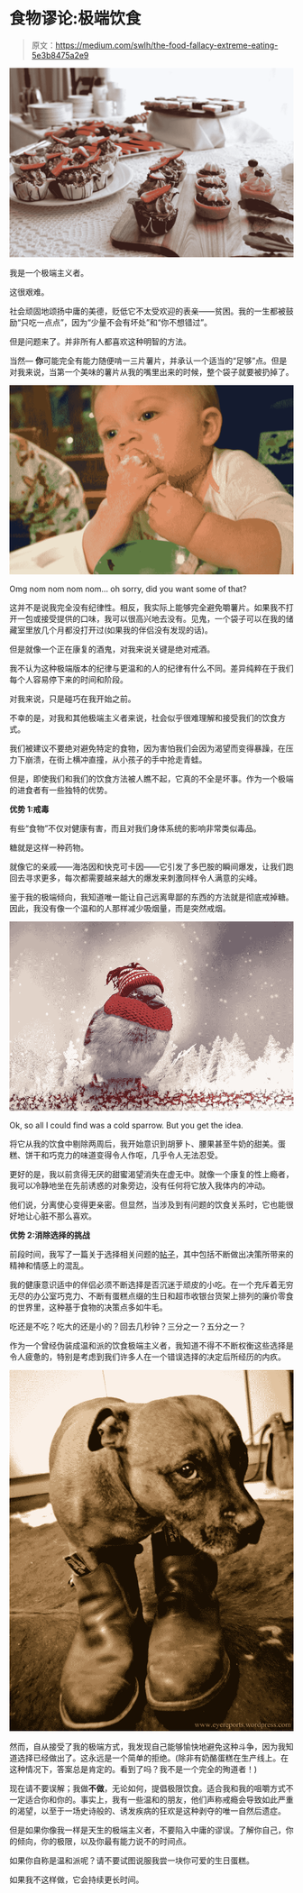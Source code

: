 # 食物谬论:极端饮食

> 原文：<https://medium.com/swlh/the-food-fallacy-extreme-eating-5e3b8475a2e9>

![](img/444e8e6c944fb09689c3c3d02a1cf1f3.png)

我是一个极端主义者。

这很艰难。

社会顽固地颂扬中庸的美德，贬低它不太受欢迎的表亲——贫困。我的一生都被鼓励“只吃一点点”，因为“少量不会有坏处”和“你不想错过”。

但是问题来了。并非所有人都喜欢这种明智的方法。

当然— **你**可能完全有能力随便啃一三片薯片，并承认一个适当的“足够”点。但是对我来说，当第一个美味的薯片从我的嘴里出来的时候，整个袋子就要被扔掉了。

![](img/24a036bc29a8db8b6c16f1d2ab93cf44.png)

Omg nom nom nom nom… oh sorry, did you want some of that?

这并不是说我完全没有纪律性。相反，我实际上能够完全避免嚼薯片。如果我不打开一包或接受提供的口味，我可以很高兴地去没有。见鬼，一个袋子可以在我的储藏室里放几个月都没打开过(如果我的伴侣没有发现的话)。

但是就像一个正在康复的酒鬼，对我来说关键是绝对戒酒。

我不认为这种极端版本的纪律与更温和的人的纪律有什么不同。差异纯粹在于我们每个人容易停下来的时间和阶段。

对我来说，只是碰巧在我开始之前。

不幸的是，对我和其他极端主义者来说，社会似乎很难理解和接受我们的饮食方式。

我们被建议不要绝对避免特定的食物，因为害怕我们会因为渴望而变得暴躁，在压力下崩溃，在街上横冲直撞，从小孩子的手中抢走青蛙。

但是，即使我们和我们的饮食方法被人瞧不起，它真的不全是坏事。作为一个极端的进食者有一些独特的优势。

**优势 1:戒毒**

有些“食物”不仅对健康有害，而且对我们身体系统的影响非常类似毒品。

糖就是这样一种药物。

就像它的亲戚——海洛因和快克可卡因——它引发了多巴胺的瞬间爆发，让我们跑回去寻求更多，每次都需要越来越大的爆发来刺激同样令人满意的尖峰。

鉴于我的极端倾向，我知道唯一能让自己远离卑鄙的东西的方法就是彻底戒掉糖。因此，我没有像一个温和的人那样减少吸烟量，而是突然戒烟。

![](img/7b817c8564a365d43d6731b1a8631010.png)

Ok, so all I could find was a cold sparrow. But you get the idea.

将它从我的饮食中剔除两周后，我开始意识到胡萝卜、腰果甚至牛奶的甜美。蛋糕、饼干和巧克力的味道变得令人作呕，几乎令人无法忍受。

更好的是，我以前贪得无厌的甜蜜渴望消失在虚无中。就像一个康复的性上瘾者，我可以冷静地坐在先前诱惑的对象旁边，没有任何将它放入我体内的冲动。

他们说，分离使心变得更亲密。但显然，当涉及到有问题的饮食关系时，它也能很好地让心脏不那么喜欢。

**优势 2:消除选择的挑战**

前段时间，我写了一篇关于选择相关问题的[帖子](https://flitmusings.wordpress.com/2015/12/01/are-you-happy-with-your-choice/)，其中包括不断做出决策所带来的精神和情感上的混乱。

我的健康意识适中的伴侣必须不断选择是否沉迷于顽皮的小吃。在一个充斥着无穷无尽的办公室巧克力、不断有蛋糕点缀的生日和超市收银台货架上排列的廉价零食的世界里，这种基于食物的决策点多如牛毛。

吃还是不吃？吃大的还是小的？回去几秒钟？三分之一？五分之一？

作为一个曾经伪装成温和派的饮食极端主义者，我知道不得不不断权衡这些选择是令人疲惫的，特别是考虑到我们许多人在一个错误选择的决定后所经历的内疚。

![](img/8cae8aaf15585e66aa41f7163aebbfb5.png)

然而，自从接受了我的极端方式，我发现自己能够愉快地避免这种斗争，因为我知道选择已经做出了。这永远是一个简单的拒绝。(除非有奶酪蛋糕在生产线上。在这种情况下，答案总是肯定的。看到了吗？我不是一个完全的殉道者！)

现在请不要误解；我做**不做**，无论如何，提倡极限饮食。适合我和我的咀嚼方式不一定适合你和你的。事实上，我有一些温和的朋友，他们声称戒瘾会导致如此严重的渴望，以至于一场史诗般的、诱发疾病的狂欢是这种剥夺的唯一自然后遗症。

但是如果你像我一样是天生的极端主义者，不要陷入中庸的谬误。了解你自己，你的倾向，你的极限，以及你最有能力说不的时间点。

如果你自称是温和派呢？请不要试图说服我尝一块你可爱的生日蛋糕。

如果我不这样做，它会持续更长时间。
